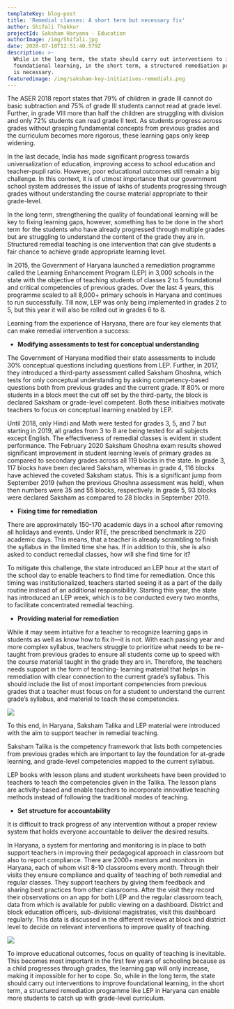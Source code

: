 ```yaml
---
templateKey: blog-post
title: 'Remedial classes: A short term but necessary fix'
author: Shifali Thakkur
projectId: Saksham Haryana - Education
authorImage: /img/Shifali.jpg
date: 2020-07-10T12:51:40.579Z
description: >-
  While in the long term, the state should carry out interventions to improve
  foundational learning, in the short term, a structured remediation programme
  is necessary.
featuredimage: /img/saksham-key-initiatives-remedials.png
---
```

The ASER 2018 report states that 79% of children in grade III cannot do basic subtraction and 75% of grade III students cannot read at grade level. Further, in grade VIII more than half the children are struggling with division and only 72% students can read grade II text. As students progress across grades without grasping fundamental concepts from previous grades and the curriculum becomes more rigorous, these learning gaps only keep widening.

In the last decade, India has made significant progress towards universalization of education, improving access to school education and teacher-pupil ratio. However, poor educational outcomes still remain a big challenge. In this context, it is of utmost importance that our government school system addresses the issue of lakhs of students progressing through grades without understanding the course material appropriate to their grade-level.

In the long term, strengthening the quality of foundational learning will be key to fixing learning gaps, however, something has to be done in the short term for the students who have already progressed through multiple grades but are struggling to understand the content of the grade they are in. Structured remedial teaching is one intervention that can give students a fair chance to achieve grade appropriate learning level.

In 2015, the Government of Haryana launched a remediation programme called the Learning Enhancement Program (LEP) in 3,000 schools in the state with the objective of teaching students of classes 2 to 5 foundational and critical competencies of previous grades. Over the last 4 years, this programme scaled to all 8,000+ primary schools in Haryana and continues to run successfully. Till now, LEP was only being implemented in grades 2 to 5, but this year it will also be rolled out in grades 6 to 8.

Learning from the experience of Haryana, there are four key elements that can make remedial intervention a success:

* **Modifying assessments to test for conceptual understanding**

The Government of Haryana modified their state assessments to include 30% conceptual questions including questions from LEP. Further, in 2017, they introduced a third-party assessment called Saksham Ghoshna, which tests for only conceptual understanding by asking competency-based questions both from previous grades and the current grade. If 80% or more students in a block meet the cut off set by the third-party, the block is declared Saksham or grade-level competent. Both these initiaitves motivate teachers to focus on conceptual learning enabled by  LEP.

Until 2018, only Hindi and Math were tested for grades 3, 5, and 7 but starting in 2019, all grades from 3 to 8 are being tested for all subjects except English. The effectiveness of remedial classes is evident in student performance. The February 2020 Saksham Ghoshna exam results showed significant improvement in student learning levels of primary grades as compared to secondary grades across all 119 blocks in the state. In grade 3, 117 blocks have been declared Saksham, whereas in grade 4, 116 blocks have achieved the coveted Saksham status. This is a significant jump from September 2019 (when the previous Ghoshna assessment was held), when then numbers were 35 and 55 blocks, respectively. In grade 5, 93 blocks were declared Saksham as compared to 28 blocks in September 2019.

* **Fixing time for remediation**

There are approximately 150-170 academic days in a school after removing all holidays and events. Under RTE, the prescribed benchmark is 220 academic days. This means, that a teacher is already scrambling to finish the syllabus in the limited time she has. If in addition to this, she is also asked to conduct remedial classes, how will she find time for it?

To mitigate this challenge, the state introduced an LEP hour at the start of the school day to enable teachers to find time for remediation. Once this timing was institutionalized, teachers started seeing it as a part of the daily routine instead of an additional responsibility. Starting this year, the state has introduced an LEP week, which is to be conducted every two months, to facilitate concentrated remedial teaching.

* **Providing material for remediation**

While it may seem intuitive for a teacher to recognize learning gaps in students as well as know how to fix it—it is not. With each passing year and more complex syllabus, teachers struggle to prioritize what needs to be re-taught from previous grades to ensure all students come up to speed with the course material taught in the grade they are in. Therefore, the teachers needs support in the form of teaching- learning material that helps in remediation with clear connection to the current grade’s syllabus. This should include the list of most important competencies from previous grades that a teacher must focus on for a student to understand the current grade’s syllabus, and material to teach these competencies.

![](/img/shifali-blog-3.png)

To this end, in Haryana, Saksham Talika and LEP material were introduced with the aim to support teacher in remedial teaching. 

Saksham Talika is the competency framework that lists both competencies from previous grades which are important to lay the foundation for at-grade learning, and grade-level competencies mapped to the current syllabus. 

LEP books with lesson plans and student worksheets have been provided to teachers to teach the competencies given in the Talika. The lesson plans are activity-based and enable teachers to incorporate innovative teaching methods instead of following the traditional modes of teaching. 

* **Set structure for accountability**

It is difficult to track progress of any intervention without a proper review system that holds everyone accountable to deliver the desired results.

In Haryana, a system for mentoring and monitoring is in place to both support teachers in improving their pedagogical approach in classroom but also to report compliance. There are 2000+ mentors and monitors in Haryana, each of whom visit 8-10 classrooms every month. Through their visits they ensure compliance and quality of teaching of both remedial and regular classes. They support teachers by giving them feedback and sharing best practices from other classrooms. After the visit they record their observations on an app for both LEP and the regular classroom teach, data from which is available for public viewing on a dashboard. District and block education officers, sub-divisional magistrates, visit this dashboard regularly. This data is discussed in the different reviews at block and district level to decide on relevant interventions to improve quality of teaching.

![](/img/shifali-blog-1.png)

To improve educational outcomes, focus on quality of teaching is inevitable. This becomes most important in the first few years of schooling because as a child progresses through grades, the learning gap will only increase, making it impossible for her to cope. So, while in the long term, the state should carry out interventions to improve foundational learning, in the short term, a structured remediation programme like LEP in Haryana can enable more students to catch up with grade-level curriculum.
